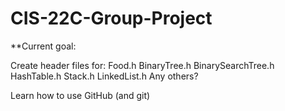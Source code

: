 # CIS-22C-Group-Project

**Current goal:

  Create header files for:
    Food.h
    BinaryTree.h
    BinarySearchTree.h
    HashTable.h
    Stack.h
    LinkedList.h
    Any others?

  Learn how to use GitHub (and git)
